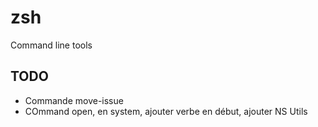 # zsh
Command line tools


## TODO

- Commande move-issue
- COmmand open, en system, ajouter verbe en début, ajouter NS Utils